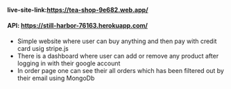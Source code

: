 #### live-site-link:https://tea-shop-9e682.web.app/
#### API: https://still-harbor-76163.herokuapp.com/
* Simple website where user can buy anything and then pay with credit card usig stripe.js
* There is a dashboard where user can add or remove any product after logging in with their google account
* In order page one can see their all orders which has been filtered out by their email using MongoDb


